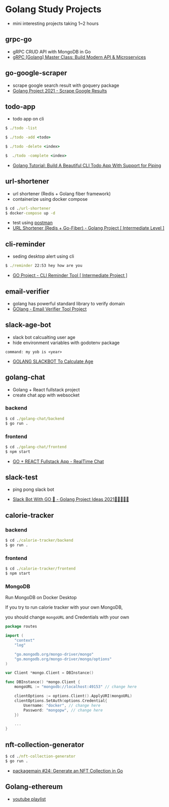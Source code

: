 # Golang Study Projects

- mini interesting projects taking 1~2 hours

## grpc-go

- gRPC CRUD API with MongoDB in Go
- [gRPC [Golang] Master Class: Build Modern API & Microservices](https://www.udemy.com/course/grpc-golang/)

## go-google-scraper

- scrape google search result with goquery package
- [Golang Project 2021 - Scrape Google Results](https://www.youtube.com/watch?v=1YPPzaApyJE&t=3s)

## todo-app

- todo app on cli

```cmd
$ ./todo -list
```

```cmd
$ ./todo -add <todo>
```

```cmd
$ ./todo -delete <index>
```

```cmd
$  ./todo -complete <index>
```

- [Golang Tutorial: Build A Beautiful CLI Todo App With Support for Piping](https://youtu.be/j1CXoOQXbco)

## url-shortener

- url shortener (Redis + Golang fiber framework)
- containerize using docker compose

```cmd
$ cd ./url-shortener
$ docker-compose up -d
```

- test using [postman](https://www.postman.com/)
- [URL Shortener (Redis + Go-Fiber) - Golang Project [ Intermediate Level ]](https://youtu.be/edCnzelVRlc)

## cli-reminder

- seding desktop alert using cli

```cmd
$ ./reminder 22:53 hey how are you
```

- [GO Project - CLI Reminder Tool [ Intermediate Project ]](https://youtu.be/HnNT6MnRlFM)

## email-verifier

- golang has powerful standard library to verify domain
- [GOlang - Email Verifier Tool Project](https://youtu.be/9E4UEsWpYvM?list=PL5dTjWUk_cPYztKD7WxVFluHvpBNM28N9)

## slack-age-bot

- slack bot calcualting user age
- hide environment variables with godotenv package

```slack
command: my yob is <year>
```

- [GOLANG SLACKBOT To Calculate Age](https://youtu.be/HnPm69i60xE?list=PL5dTjWUk_cPYztKD7WxVFluHvpBNM28N9)

## golang-chat

- Golang + React fullstack project
- create chat app with websocket

### backend
```cmd
$ cd ./golang-chat/backend
$ go run .
```
### frontend
```cmd
$ cd ./golang-chat/frontend
$ npm start
```

- [GO + REACT Fullstack App - RealTime Chat](https://youtu.be/xdzLr246fXI)


## slack-test

- ping pong slack bot

- [Slack Bot With GO 🤖 - Golang Project Ideas 2021🤘🏼🤸🏼‍♂️](https://youtu.be/DhM3g2DvmT8?list=PL5dTjWUk_cPYj8C3QhFMxhMOj7bU1uv6v)

## calorie-tracker

### backend

```cmd
$ cd ./calorie-tracker/backend
$ go run .
```

### frontend

```cmd
$ cd ./calorie-tracker/frontend
$ npm start
```

### MongoDB

Run MongoDB on Docker Desktop

If you try to run calorie tracker with your own MongoDB,

you should change `mongoURL` and Credentials with your own

```go
package routes

import (
	"context"
	"log"

	"go.mongodb.org/mongo-driver/mongo"
	"go.mongodb.org/mongo-driver/mongo/options"
)

var Client *mongo.Client = DBInstance()

func DBInstance() *mongo.Client {
	mongoURL := "mongodb://localhost:49153" // change here

	clientOptions := options.Client().ApplyURI(mongoURL)
	clientOptions.SetAuth(options.Credential{
		Username: "docker", // change here
		Password: "mongopw", // change here
	})

	...
}
```

## nft-collection-generator

```cmd
$ cd ./nft-collection-generator
$ go run .
```

- [packagemain #24: Generate an NFT Collection in Go](https://youtu.be/QPvE6qxdTDk)


## Golang-ethereum

- [youtube playlist](https://youtube.com/playlist?list=PLay9kDOVd_x7hbhssw4pTKZHzzc6OG0e_)